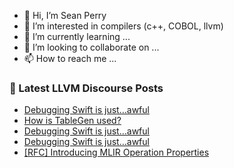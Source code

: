 - 👋 Hi, I’m Sean Perry
- 👀 I’m interested in compilers (c++, COBOL, llvm)
- 🌱 I’m currently learning ...
- 💞️ I’m looking to collaborate on ...
- 📫 How to reach me ...

<!---
s66perry/s66perry is a ✨ special ✨ repository because its `README.md` (this file) appears on your GitHub profile.
You can click the Preview link to take a look at your changes.
--->
### 📕 Latest LLVM Discourse Posts

<!-- DISCOURSE-LLVM:START -->
- [Debugging Swift is just…awful](https://discourse.llvm.org/t/debugging-swift-is-just-awful/67866#post_6)
- [How is TableGen used?](https://discourse.llvm.org/t/how-is-tablegen-used/67882#post_1)
- [Debugging Swift is just…awful](https://discourse.llvm.org/t/debugging-swift-is-just-awful/67866#post_5)
- [Debugging Swift is just…awful](https://discourse.llvm.org/t/debugging-swift-is-just-awful/67866#post_4)
- [[RFC] Introducing MLIR Operation Properties](https://discourse.llvm.org/t/rfc-introducing-mlir-operation-properties/67846#post_5)
<!-- DISCOURSE-LLVM:END -->
